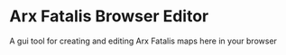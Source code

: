 # Arx Fatalis Browser Editor

A gui tool for creating and editing Arx Fatalis maps here in your browser
